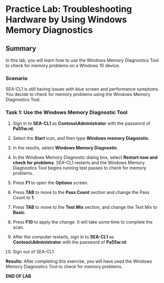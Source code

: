 # Practice Lab: Troubleshooting Hardware by Using Windows Memory Diagnostics

## Summary

In this lab, you will learn how to use the Windows Memory Diagnostics Tool to check for memory problems on a Windows 10 device.

### Scenario

SEA-CL1 is still having issues with blue screen and performance symptoms. You decide to check for memory problems using the Windows Memory Diagnostics Tool.

### Task 1: Use the Windows Memory Diagnostic Tool

1. Sign in to **SEA-CL1** as **Contoso\\Administrator** with the password of **Pa55w.rd**.

2. Select the **Start** icon, and then type **Windows memory Diagnostic**.

3. In the results, select **Windows Memory Diagnostic**.

4. In the Windows Memory Diagnostic dialog box, select **Restart now and check for problems**. SEA-CL1 restarts and the Windows Memory Diagnostics Tool begins running test passes to check for memory problems.

5. Press **F1** to open the **Options** screen.

6. Press **TAB** to move to the **Pass Count** section and change the Pass Count to **1**.

7. Press **TAB** to move to the **Test Mix** section, and change the Test Mix to **Basic**.

8. Press **F10** to apply the change. It will take some time to complete the scan.

9. After the computer restarts, sign in to **SEA-CL1** as **Contoso\\Administrator** with the password of **Pa55w.rd**.

10. Sign out of SEA-CL1.

**Results**: After completing this exercise, you will have used the Windows Memory Diagnostics Tool to check for memory problems.

**END OF LAB**
